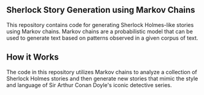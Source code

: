 ## Sherlock Story Generation using Markov Chains
This repository contains code for generating Sherlock Holmes-like stories using Markov chains. Markov chains are a probabilistic model that can be used to generate text based on patterns observed in a given corpus of text.

## How it Works
The code in this repository utilizes Markov chains to analyze a collection of Sherlock Holmes stories and then generate new stories that mimic the style and language of Sir Arthur Conan Doyle's iconic detective series.
